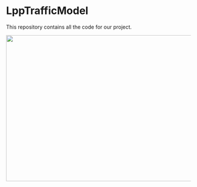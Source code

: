 # LppTrafficModel

This repository contains all the code for our project. 


<div align="center">
  <img src="https://raw.githubusercontent.com/DavidMichaelH/LppTrafficModel/main/.github/images/GlamourShot1.jpg?token=GHSAT0AAAAAABXFFV5WKTUUYCJL2R2O5TVUYYHD4UQ" style="width:1000px;height:400px;">
  <br>
   
</div>
<br> 
